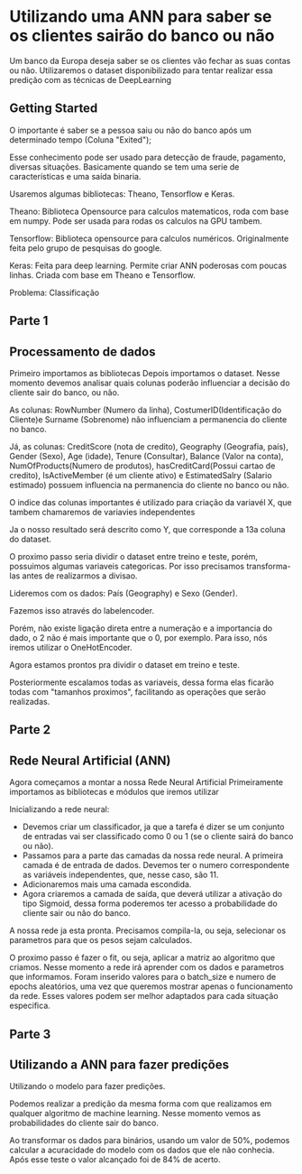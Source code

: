 # Utilizando uma ANN para saber se os clientes sairão do banco ou não

Um banco da Europa deseja saber se os clientes vão fechar as suas contas ou não. Utilizaremos o dataset disponibilizado para tentar realizar essa predição com as técnicas de DeepLearning

## Getting Started

O importante é saber se a pessoa saiu ou não do banco após um determinado tempo (Coluna "Exited");

Esse conhecimento pode ser usado para detecção de fraude, pagamento, diversas situações.
Basicamente quando se tem uma serie de características e uma saída binaria.

Usaremos algumas bibliotecas: Theano, Tensorflow e Keras.

Theano: Biblioteca Opensource para calculos matematicos, roda com base em numpy. Pode ser usada para rodas os calculos na GPU tambem. 

Tensorflow: Biblioteca opensource para calculos numéricos. Originalmente feita pelo grupo de pesquisas do google.   

Keras: Feita para deep learning. Permite criar ANN poderosas com poucas linhas. Criada com base em Theano e Tensorflow.

Problema: Classificação

## Parte 1
## Processamento de dados

Primeiro importamos as bibliotecas
Depois importamos o dataset.
Nesse momento devemos analisar quais colunas poderão influenciar a decisão do cliente sair do banco, ou não.

As colunas: RowNumber (Numero da linha), CostumerID(Identificação do Cliente)e Surname (Sobrenome) não influenciam a permanencia do cliente no banco.

Já, as colunas: CreditScore (nota de credito), Geography (Geografia, país), Gender (Sexo), Age (idade), Tenure (Consultar), Balance (Valor na conta), NumOfProducts(Numero de produtos), hasCreditCard(Possui cartao de credito), IsActiveMember (é um cliente ativo) e  EstimatedSalry (Salario estimado) possuem influencia na permanencia do cliente no banco ou não.

O indice das colunas importantes é utilizado para criação da variavél X, que tambem chamaremos de variavies independentes

Ja o nosso resultado será descrito como Y, que corresponde a 13a coluna do dataset.

O proximo passo seria dividir o dataset entre treino e teste, porém, possuimos algumas variaveis categoricas. Por isso precisamos transforma-las antes de realizarmos a divisao.

Lideremos com os dados: País (Geography) e Sexo (Gender).

Fazemos isso através do labelencoder.

Porém, não existe ligação direta entre a numeração e a importancia do dado, o 2 não é mais importante que o 0, por exemplo. Para isso, nós iremos utilizar o OneHotEncoder. 

Agora estamos prontos pra dividir o dataset em treino e teste.

Posteriormente escalamos todas as variaveis, dessa forma elas ficarão todas com "tamanhos proximos", facilitando as operações que serão realizadas.

## Parte 2
## Rede Neural Artificial (ANN)

Agora começamos a montar a nossa Rede Neural Artificial
Primeiramente importamos as bibliotecas e módulos que iremos utilizar

Inicializando a rede neural:
- Devemos criar um classificador, ja que a tarefa é dizer se um conjunto de entradas vai ser classificado como 0 ou 1 (se o cliente sairá do banco ou não).
- Passamos para a parte das camadas da nossa rede neural. A primeira camada é de entrada de dados. Devemos ter o numero correspondente as variáveis independentes, que, nesse caso, são 11.
- Adicionaremos mais uma camada escondida.
- Agora criaremos a camada de saída, que deverá utilizar a ativação do tipo Sigmoid, dessa forma poderemos ter acesso a probabilidade do cliente sair ou não do banco.


A nossa rede ja esta pronta. Precisamos compila-la, ou seja, selecionar os parametros para que os pesos sejam calculados.

O proximo passo é fazer o fit, ou seja, aplicar a matriz ao algoritmo que criamos. Nesse momento a rede irá aprender com os dados e parametros que informamos.
Foram inserido valores para o batch_size e numero de epochs aleatórios, uma vez que queremos mostrar apenas o funcionamento da rede. Esses valores podem ser melhor adaptados para cada situação especifica.

## Parte 3
## Utilizando a ANN para fazer predições

Utilizando o modelo para fazer predições.

Podemos realizar a predição da mesma forma com que realizamos em qualquer algoritmo de machine learning.
Nesse momento vemos as probabilidades do cliente sair do banco.

Ao transformar os dados para binários, usando um valor de 50%, podemos calcular a acuracidade do modelo com os dados que ele não conhecia.
Após esse teste o valor alcançado foi de 84% de acerto.



